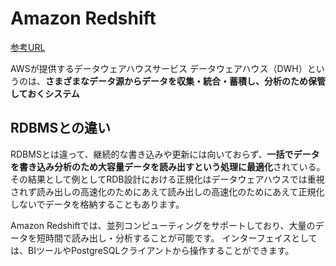 # Amazon Redshift

[参考URL](https://techblog.nhn-techorus.com/archives/8232)

AWSが提供するデータウェアハウスサービス
データウェアハウス（DWH）というのは、**さまざまなデータ源からデータを収集・統合・蓄積し、分析のため保管しておくシステム**

## RDBMSとの違い

RDBMSとは違って、継続的な書き込みや更新には向いておらず、**一括でデータを書き込み分析のため大容量データを読み出すという処理に最適化**されている。
その結果として例としてRDB設計における正規化はデータウェアハウスでは重視されず読み出しの高速化のためにあえて読み出しの高速化のためにあえて正規化しないでデータを格納することもあります。

Amazon Redshiftでは、並列コンピューティングをサポートしており、大量のデータを短時間で読み出し・分析することが可能です。
インターフェイスとしては、BIツールやPostgreSQLクライアントから操作することができます。


